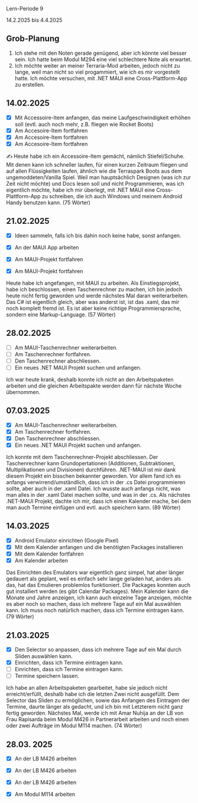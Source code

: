 Lern-Periode 9

14.2.2025 bis 4.4.2025

## Grob-Planung

1. Ich stehe mit den Noten gerade genügend, aber ich könnte viel besser sein. Ich hatte beim Modul M294 eine viel schlechtere Note als erwartet.
2. Ich möchte weiter an meiner Terraria-Mod arbeiten, jedoch nicht zu lange, weil man nicht so viel progammiert, wie ich es mir vorgestellt hatte. Ich möchte versuchen, mit .NET MAUI eine Cross-Plattform-App zu erstellen.

## 14.02.2025

- [x] Mit Accessoire-Item anfangen, das meine Laufgeschwindigkeit erhöhen soll (evtl. auch noch mehr, z.B. fliegen wie Rocket Boots)
- [x] Am Accesoire-Item fortfahren
- [x] Am Accesoire-Item fortfahren
- [x] Am Accesoire-Item fortfahren

✍️ Heute habe ich ein Accessoire-Item gemächt, nämlich Stiefel/Schuhe. Mit denen kann ich schneller laufen, für einen kurzen Zeitraum fliegen und auf allen Flüssigkeiten laufen, ähnlich wie die Terraspark Boots aus dem ungemoddeten/Vanilla Spiel. Weil man hauptsächlich Designen (was ich zur Zeit nicht möchte) und Docs lesen soll und nicht Programmieren, was ich eigentlich möchte, habe ich mir überlegt, mit .NET MAUI eine Cross-Plattform-App zu schreiben, die ich auch Windows und meinem Android Handy benutzen kann. (75 Wörter)



## 21.02.2025

- [x]  Ideen sammeln, falls ich bis dahin noch keine habe, sonst anfangen.

- [x] An der MAUI App arbeiten

- [x] Am MAUI-Projekt fortfahren

- [x] Am MAUI-Projekt fortfahren

Heute habe ich angefangen, mit MAUI zu arbeiten. Als Einstiegsprojekt, habe ich beschlossen, einen Taschenrechner zu machen, ich bin jedoch heute nicht fertig geworden und werde nächstes Mal daran weiterarbeiten. Das C# ist eigentlich gleich, aber was anderst ist, ist das .xaml, das mir noch komplett fremd ist. Es ist aber keine richtige Programmiersprache, sondern eine Markup-Language. (57 Wörter)

## 28.02.2025

- [ ] Am MAUI-Taschenrechner weiterarbeiten.
- [ ] Am Taschenrechner fortfahren.
- [ ] Den Taschenrechner abschliessen.
- [ ] Ein neues .NET MAUI Projekt suchen und anfangen.

Ich war heute krank, deshalb konnte ich nicht an den Arbeitspaketen arbeiten und die gleichen Arbeitspakte werden dann für nächste Woche übernommen.

## 07.03.2025

- [x] Am MAUI-Taschenrechner weiterarbeiten.
- [x] Am Taschenrechner fortfahren.
- [x] Den Taschenrechner abschliessen.
- [x] Ein neues .NET MAUI Projekt suchen und anfangen.

Ich konnte mit dem Taschenrechner-Projekt abschliessen. Der Taschenrechner kann Grundopertationen (Additionen, Subtraktionen, Multiplikationen und Divisionen) durchführen. .NET-MAUI ist mir dank diesem Projekt ein bisschen bekannter geworden. Vor allem fand ich es anfangs verwirrend/umständlich, dass ich in der .cs Datei programmieren sollte, aber auch in der .xaml Datei. Ich wusste auch anfangs nicht, was man alles in der .xaml Datei machen sollte, und was in der .cs. Als nächstes .NET-MAUI Projekt, dachte ich mir, dass ich einen Kalender mache, bei dem man auch Termine einfügen und evtl. auch speichern kann. (89 Wörter)

## 14.03.2025

- [x] Android Emulator einrichten (Google Pixel)
- [x] Mit dem Kalender anfangen und die benötigten Packages installieren
- [x] Mit dem Kalender fortfahren
- [x] Am Kalender arbeiten

Das Einrichten des Emulators war eigentlich ganz simpel, hat aber länger gedauert als geplant, weil es einfach sehr lange geladen hat, anders als das, hat das Emulieren problemlos funktioniert.
Die Packages konnten auch gut installiert werden (es gibt Calendar Packages). Mein Kalender kann die Monate und Jahre anzeigen, ich kann auch einzelne Tage anzeigen, möchte es aber noch so machen, dass ich mehrere Tage auf ein Mal auswählen kann. Ich muss noch natürlich machen, dass ich Termine eintragen kann. (79 Wörter)

## 21.03.2025

- [x] Den Selector so anpassen, dass ich mehrere Tage auf ein Mal durch Sliden auswählen kann.
- [x] Einrichten, dass ich Termine eintragen kann.
- [ ] Einrichten, dass ich Termine eintragen kann.
- [ ] Termine speichern lassen.

Ich habe an allen Arbeitspaketen gearbeitet, habe sie jedoch nicht erreicht/erfüllt, deshalb habe ich die letzten Zwei nicht ausgefüllt. Dem Selector das Sliden zu ermöglichen, sowie das Anfangen des Eintragen der Termine, daurte länger als gedacht, und ich bin mit Letzterem nicht ganz fertig geworden.
Nächstes Mal, werde ich mit Amar Nuhija an der LB von Frau Rapisarda beim Modul M426 in Partnerarbeit arbeiten und noch einen oder zwei Aufträge im Modul M114 machen. (74 Wörter)

## 28.03. 2025

- [x] An der LB M426 arbeiten
- [x] An der LB M426 arbeiten
- [x] An der LB M426 arbeiten
- [x] Am Modul M114 arbeiten


